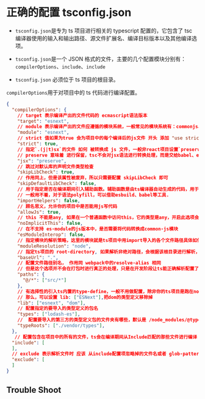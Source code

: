 # 正确的配置 tsconfig.json

- `tsconfig.json`是专为 ts 项目进行相关的 typescript 配置的，它包含了 tsc 编译器使用的输入和输出路径、源文件扩展名、编译目标版本以及其他编译选项。

- `tsconfig.json`是一个 JSON 格式的文件，主要的几个配置模块分别有：`compilerOptions`、`include`、`include`

- `tsconfig.json` 必须位于 ts 项目的根目录。

`compilerOptions`用于对项目中的 ts 代码进行编译配置。

```json
{
  "compilerOptions": {
    // target 表示编译产出的文件代码的 ecmascript语法版本
    "target": "esnext",
    // module 表示编译产出的文件应遵循的模块系统，一般常见的模块系统有：commonjs、UMD、AMD 以及 es module
    "module": "esnext",
    // strict 值如果为true 会为项目中的每个编译后的js文件 开头 添加 "use strict;"
    "strict": true,
    // 指定`.(j|t)sx`的文件 如何 被转换成 js 文件，一般非react项目设置`preserve`即可，
    // preserve 意味着 进行保留，tsc不会对jsx语法进行转换处理，而是交给babel、esbuild相关编译工具进行处理
    "jsx": "preserve",
    // 跳过对默认库的声明文件类型检查
    "skipLibCheck": true,
    // 作用同上，但是该属性被废弃，所以只需要配置 skipLibCheck 即可
    "skipDefaultLibCheck": false,
    // 用于指定是否在编译期间引入辅助函数。辅助函数是由ts编译器自动生成的代码，用于支持一些功能，例如装饰器、解构赋值等。
    // 一般用不着，对于语法polyfill，可以借助esbuild、babel等工具.
    "importHelpers": false,
    // 顾名思义，允许你的项目中是否能用js写代码
    "allowJs": true,
    // this 不能是any, 如果在一个普通函数中访问this，它的类型是any，开启此选项会对this为any的代码进行报错。
    "noImplicitThis": false,
    // 在不支持 es-module的js版本中，是否需要将代码转换成common-js模块
    "esModuleInterop": false,
    // 指定模块的解析策略，这里的模块就是ts项目中用import导入的各个文件路径具体如何解析， 具体解析策略默认是classic，可选的node
    "moduleResolution": "node",
    // 指定ts项目的 root-directory, 如果解析非绝对路径，会根据该根目录进行解析，项目的根目录路径是参照tsconfig.json文件所在位置
    "baseUrl": ".",
    // 配置文件路径别名， 作用同 webpack中的resolve-alias 相同
    // 但是这个选项并不会在打包时进行真正的处理，只是在开发阶段让ts能正确解析配置了别名的文件路径，进行lint
    "paths": {
      "@/*": ["src/*"]
    },
    // 有选择性的引入ts内置的type-define，一般不用做配置，除非你的ts项目是跑在node
    // 那么，可以设置 lib: ["ESNext"],把dom的类型定义移除掉
    "lib": ["esnext", "dom"],
    // 配置指定的要导入的类型定义的包名
    "types": ["lodash-es"],
    //  配置要导入的第三方的类型定义包的文件夹有哪些，默认是 /node_modules/@types，
    "typeRoots": ["./vendor/types"],
  },
   // 配置包含在项目中的所有的文件，ts会在编译期间从Include匹配的那些文件进行编译
  "include": [
  ],
  // exclude 表示解析文件时 应该 从include配置项忽略掉的文件名或者 glob-pattern
  "exclude": [
  ]
}
```

## Trouble Shoot

